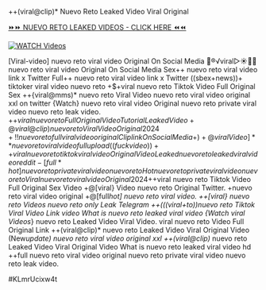 ++(viral@clip)* Nuevo Reto Leaked Video Viral Original


[⏩⏩ NUEVO RETO LEAKED VIDEOS - CLICK HERE ⏪⏪](https://mov24.shop/watch/nuevo+reto)

[![WATCH Videos](https://i.imgur.com/dJHk4Zq.gif)](https://mov24.shop/watch/nuevo+reto)




























[Viral-video] nuevo reto viral video Original On Social Media 👙®️√viral▷☀️👄💥 nuevo reto viral video Original On Social Media Sex++ nuevo reto viral video link x Twitter Full++ nuevo reto viral video link x Twitter ((sbex+news))+ tiktoker viral video nuevo reto +$+viral nuevo reto Tiktok Video Full Original Sex ++{viral@mms)* nuevo reto Viral Video
nuevo reto viral video original xxl on twitter
{Watch} nuevo reto viral video Original
nuevo reto private viral video nuevo reto leak video. +$+viral nuevo reto Full Original Video Tutorial Leaked Video +@viral@clip) nuevo reto Viral Video Original 2024 +!! nuevo reto full viral video original Clip link On Social Media +)+@viral Video]** nuevo reto viral video full upload ((fuckvideo))++viral nuevo reto tiktok viral video Original Video Leaked nuevo reto leaked viral video reddit -[full*hot] nuevo reto private viral video nuevo reto Hot nuevo reto private viral video nuevo reto {Viral} nuevo reto viral video Original 2024 +$+viral nuevo reto Tiktok Video Full Original Sex Video
+@[viral} Video nuevo reto Original Twitter. +nuevo reto viral video original
+@[full*hot] nuevo reto viral video. ++[viral} nuevo reto Videos nuevo reto only Leak Telegram ++(((viral+to))nuevo reto Tiktok Viral Video Link
video What is nuevo reto leaked viral video
{Watch viral Videos*} nuevo reto Leaked Video Viral Video. viral nuevo reto Video Full Original Link ++(viral@clip)* nuevo reto Leaked Video Viral Original Video (New*update) nuevo reto viral video original xxl ++(viral@clip)* nuevo reto Leaked Video Viral Original Video What is nuevo reto leaked viral video hd ++full nuevo reto viral video original
nuevo reto private viral video nuevo reto leak video.


#KLmrUcixw4t